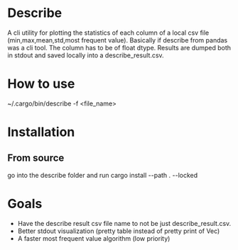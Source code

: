 # Describe 
A cli utility for plotting the statistics of each column of a local csv file (min,max,mean,std,most frequent value). Basically if describe from pandas was a cli tool. The column has to be of float dtype. Results are dumped both in stdout and saved locally into a describe_result.csv. 

# How to use
~/.cargo/bin/describe -f <file_name> 

# Installation 

## From source
go into the describe folder and run 
cargo install --path . --locked

# Goals
- Have the describe result csv file name to not be just describe_result.csv.
- Better stdout visualization (pretty table instead of pretty print of Vec<DescribeResult>)
- A faster most frequent value algorithm (low priority)
